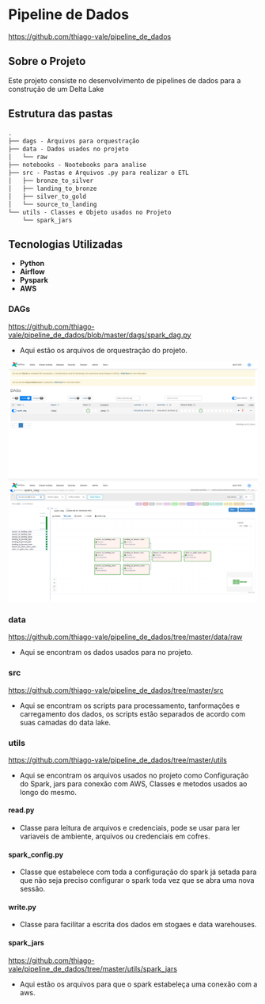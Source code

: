 # Pipeline de Dados

https://github.com/thiago-vale/pipeline_de_dados

## Sobre o Projeto

Este projeto consiste no desenvolvimento de pipelines de dados para a construção de um Delta Lake

## Estrutura das pastas
```
.
├── dags - Arquivos para orquestração
├── data - Dados usados no projeto
│   └── raw
├── notebooks - Nootebooks para analise
├── src - Pastas e Arquivos .py para realizar o ETL
│   ├── bronze_to_silver
│   ├── landing_to_bronze
│   ├── silver_to_gold
│   └── source_to_landing
└── utils - Classes e Objeto usados no Projeto
    └── spark_jars
```

## Tecnologias Utilizadas

- **Python**
- **Airflow**
- **Pyspark**
- **AWS**

### DAGs
https://github.com/thiago-vale/pipeline_de_dados/blob/master/dags/spark_dag.py
- Aqui estão os arquivos de orquestração do projeto.

![](utils/images/Captura%20de%20tela%20de%202024-08-07%2017-27-56.png)
![](utils/images/Captura%20de%20tela%20de%202024-08-07%2017-27-49.png)

### data
https://github.com/thiago-vale/pipeline_de_dados/tree/master/data/raw

- Aqui se encontram os dados usados para no projeto.

### src
https://github.com/thiago-vale/pipeline_de_dados/tree/master/src

- Aqui se encontram os scripts para processamento, tanformações e carregamento dos dados, os scripts estão separados de acordo com suas camadas do data lake.

### utils
https://github.com/thiago-vale/pipeline_de_dados/tree/master/utils

- Aqui se encontram os arquivos usados no projeto como Configuração do Spark, jars para conexão com AWS, Classes e metodos usados ao longo do mesmo.

#### read.py
- Classe para leitura de arquivos e credenciais, pode se usar para ler variaveis de ambiente, arquivos ou credenciais em cofres.

#### spark_config.py

- Classe que estabelece com toda a configuração do spark já setada para que não seja preciso configurar o spark toda vez que se abra uma nova sessão.

#### write.py
- Classe para facilitar a escrita dos dados em stogaes e data warehouses.

#### spark_jars
https://github.com/thiago-vale/pipeline_de_dados/tree/master/utils/spark_jars

- Aqui estão os arquivos para que o spark estabeleça uma conexão com a aws.